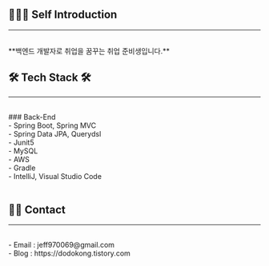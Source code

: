 ## 🧑🏻‍💻 Self Introduction
* * *
<br>
**백엔드 개발자로 취업을 꿈꾸는 취업 준비생입니다.**
<br>


## 🛠️ Tech Stack 🛠️ 
* * *
<br>
### Back-End <br>
- Spring Boot, Spring MVC <br>
- Spring Data JPA, Querydsl <br>
- Junit5 <br>
- MySQL <br>
- AWS <br>
- Gradle <br>
- IntelliJ, Visual Studio Code <br>
<br>


## 👋🏻 Contact
* * *
<br>
- Email : jeff970069@gmail.com <br>
- Blog : https://dodokong.tistory.com <br>






